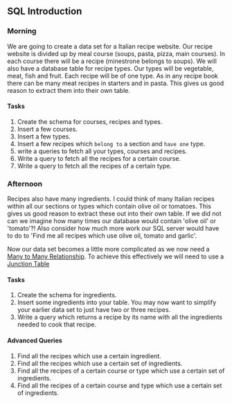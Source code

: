 ## SQL Introduction

### Morning

We are going to create a data set for a Italian recipe website. Our recipe website is divided up by meal course
(soups, pasta, pizza, main courses). In each course there will be a recipe (minestrone belongs to soups). We will also have
a database table for recipe types. Our types will be vegetable, meat, fish and fruit. Each recipe will be of one type.
As in any recipe book there can be many meat recipes in starters and in pasta. This gives us good reason to extract
them into their own table.

#### Tasks
1. Create the schema for courses, recipes and types.
2. Insert a few courses.
3. Insert a few types.
4. Insert a few recipes which `belong to` a section and `have one` type.
5. write a queries to fetch all your types, courses and recipes.
6. Write a query to fetch all the recipes for a certain course.
7. Write a query to fetch all the recipes of a certain type.

### Afternoon

Recipes also have many ingredients. I could think of many Italian recipes within all our sections or types which contain
olive oil or tomatoes. This gives us good reason to extract these out into their own table. If we did not can we imagine
how many times our database would contain 'olive oil' or 'tomato'?! Also consider how much more work our SQL server would
have to do to 'Find me all recipes which use olive oil, tomato and garlic'.

Now our data set becomes a little more complicated as we now need a [Many to Many Relationship](http://www.tomjewett.com/dbdesign/dbdesign.php?page=manymany.php).
To achieve this effectively we will need to use a [Junction Table](https://megocode3.wordpress.com/2008/01/04/understanding-a-sql-junction-table/)

#### Tasks
1. Create the schema for ingredients.
2. Insert some ingredients into your table. You may now want to simplify your earlier data set to just have two or three recipes.
3. Write a query which returns a recipe by its name with all the ingredients needed to cook that recipe.

#### Advanced Queries
1. Find all the recipes which use a certain ingredient.
2. Find all the recipes which use a certain set of ingredients.
3. Find all the recipes of a certain course or type which use a certain set of ingredients.
4. Find all the recipes of a certain course and type which use a certain set of ingredients.
